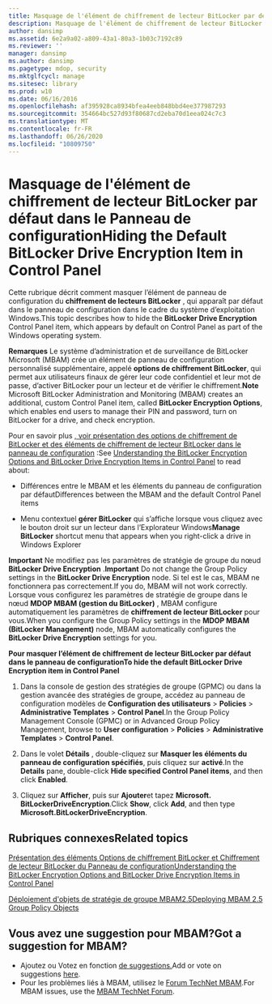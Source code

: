 ```yaml
---
title: Masquage de l'élément de chiffrement de lecteur BitLocker par défaut dans le Panneau de configuration
description: Masquage de l'élément de chiffrement de lecteur BitLocker par défaut dans le Panneau de configuration
author: dansimp
ms.assetid: 6e2a9a02-a809-43a1-80a3-1b03c7192c89
ms.reviewer: ''
manager: dansimp
ms.author: dansimp
ms.pagetype: mdop, security
ms.mktglfcycl: manage
ms.sitesec: library
ms.prod: w10
ms.date: 06/16/2016
ms.openlocfilehash: af395928ca8934bfea4eeb848bbd4ee377987293
ms.sourcegitcommit: 354664bc527d93f80687cd2eba70d1eea024c7c3
ms.translationtype: MT
ms.contentlocale: fr-FR
ms.lasthandoff: 06/26/2020
ms.locfileid: "10809750"
---
```

# <span data-ttu-id="5a41c-103">Masquage de l'élément de chiffrement de lecteur BitLocker par défaut dans le Panneau de configuration</span><span class="sxs-lookup"><span data-stu-id="5a41c-103">Hiding the Default BitLocker Drive Encryption Item in Control Panel</span></span>


<span data-ttu-id="5a41c-104">Cette rubrique décrit comment masquer l’élément de panneau de configuration du **chiffrement de lecteurs BitLocker** , qui apparaît par défaut dans le panneau de configuration dans le cadre du système d’exploitation Windows.</span><span class="sxs-lookup"><span data-stu-id="5a41c-104">This topic describes how to hide the **BitLocker Drive Encryption** Control Panel item, which appears by default on Control Panel as part of the Windows operating system.</span></span>

<span data-ttu-id="5a41c-105">**Remarques**  Le système d’administration et de surveillance de BitLocker Microsoft (MBAM) crée un élément de panneau de configuration personnalisé supplémentaire, appelé **options de chiffrement BitLocker**, qui permet aux utilisateurs finaux de gérer leur code confidentiel et leur mot de passe, d’activer BitLocker pour un lecteur et de vérifier le chiffrement.</span><span class="sxs-lookup"><span data-stu-id="5a41c-105">**Note** Microsoft BitLocker Administration and Monitoring (MBAM) creates an additional, custom Control Panel item, called **BitLocker Encryption Options**, which enables end users to manage their PIN and password, turn on BitLocker for a drive, and check encryption.</span></span>

 

<span data-ttu-id="5a41c-106">Pour en savoir plus [, voir présentation des options de chiffrement de BitLocker et des éléments de chiffrement de lecteur BitLocker dans le panneau de configuration](understanding-the-bitlocker-encryption-options-and-bitlocker-drive-encryption-items-in-control-panel.md) :</span><span class="sxs-lookup"><span data-stu-id="5a41c-106">See [Understanding the BitLocker Encryption Options and BitLocker Drive Encryption Items in Control Panel](understanding-the-bitlocker-encryption-options-and-bitlocker-drive-encryption-items-in-control-panel.md) to read about:</span></span>

-   <span data-ttu-id="5a41c-107">Différences entre le MBAM et les éléments du panneau de configuration par défaut</span><span class="sxs-lookup"><span data-stu-id="5a41c-107">Differences between the MBAM and the default Control Panel items</span></span>

-   <span data-ttu-id="5a41c-108">Menu contextuel **gérer BitLocker** qui s’affiche lorsque vous cliquez avec le bouton droit sur un lecteur dans l’Explorateur Windows</span><span class="sxs-lookup"><span data-stu-id="5a41c-108">**Manage BitLocker** shortcut menu that appears when you right-click a drive in Windows Explorer</span></span>

<span data-ttu-id="5a41c-109">**Important**  Ne modifiez pas les paramètres de stratégie de groupe du nœud **BitLocker Drive Encryption** .</span><span class="sxs-lookup"><span data-stu-id="5a41c-109">**Important** Do not change the Group Policy settings in the **BitLocker Drive Encryption** node.</span></span> <span data-ttu-id="5a41c-110">Si tel est le cas, MBAM ne fonctionnera pas correctement.</span><span class="sxs-lookup"><span data-stu-id="5a41c-110">If you do, MBAM will not work correctly.</span></span> <span data-ttu-id="5a41c-111">Lorsque vous configurez les paramètres de stratégie de groupe dans le nœud **MDOP MBAM (gestion du BitLocker)** , MBAM configure automatiquement les paramètres de **chiffrement de lecteur BitLocker** pour vous.</span><span class="sxs-lookup"><span data-stu-id="5a41c-111">When you configure the Group Policy settings in the **MDOP MBAM (BitLocker Management)** node, MBAM automatically configures the **BitLocker Drive Encryption** settings for you.</span></span>

 

**<span data-ttu-id="5a41c-112">Pour masquer l’élément de chiffrement de lecteur BitLocker par défaut dans le panneau de configuration</span><span class="sxs-lookup"><span data-stu-id="5a41c-112">To hide the default BitLocker Drive Encryption item in Control Panel</span></span>**

1.  <span data-ttu-id="5a41c-113">Dans la console de gestion des stratégies de groupe (GPMC) ou dans la gestion avancée des stratégies de groupe, accédez au panneau de configuration modèles de **Configuration des utilisateurs** &gt; **Policies** &gt; **Administrative Templates** &gt; **Control Panel**.</span><span class="sxs-lookup"><span data-stu-id="5a41c-113">In the Group Policy Management Console (GPMC) or in Advanced Group Policy Management, browse to **User configuration** &gt; **Policies** &gt; **Administrative Templates** &gt; **Control Panel**.</span></span>

2.  <span data-ttu-id="5a41c-114">Dans le volet **Détails** , double-cliquez sur **Masquer les éléments du panneau de configuration spécifiés**, puis cliquez sur **activé**.</span><span class="sxs-lookup"><span data-stu-id="5a41c-114">In the **Details** pane, double-click **Hide specified Control Panel items**, and then click **Enabled**.</span></span>

3.  <span data-ttu-id="5a41c-115">Cliquez sur **Afficher**, puis sur **Ajouter**et tapez **Microsoft. BitLockerDriveEncryption**.</span><span class="sxs-lookup"><span data-stu-id="5a41c-115">Click **Show**, click **Add**, and then type **Microsoft.BitLockerDriveEncryption**.</span></span>



## <span data-ttu-id="5a41c-116">Rubriques connexes</span><span class="sxs-lookup"><span data-stu-id="5a41c-116">Related topics</span></span>


[<span data-ttu-id="5a41c-117">Présentation des éléments Options de chiffrement BitLocker et Chiffrement de lecteur BitLocker du Panneau de configuration</span><span class="sxs-lookup"><span data-stu-id="5a41c-117">Understanding the BitLocker Encryption Options and BitLocker Drive Encryption Items in Control Panel</span></span>](understanding-the-bitlocker-encryption-options-and-bitlocker-drive-encryption-items-in-control-panel.md)

[<span data-ttu-id="5a41c-118">Déploiement d'objets de stratégie de groupe MBAM2.5</span><span class="sxs-lookup"><span data-stu-id="5a41c-118">Deploying MBAM 2.5 Group Policy Objects</span></span>](deploying-mbam-25-group-policy-objects.md)

 

## <span data-ttu-id="5a41c-119">Vous avez une suggestion pour MBAM?</span><span class="sxs-lookup"><span data-stu-id="5a41c-119">Got a suggestion for MBAM?</span></span>
- <span data-ttu-id="5a41c-120">Ajoutez ou Votez en fonction [de suggestions.](http://mbam.uservoice.com/forums/268571-microsoft-bitlocker-administration-and-monitoring)</span><span class="sxs-lookup"><span data-stu-id="5a41c-120">Add or vote on suggestions [here](http://mbam.uservoice.com/forums/268571-microsoft-bitlocker-administration-and-monitoring).</span></span> 
- <span data-ttu-id="5a41c-121">Pour les problèmes liés à MBAM, utilisez le [Forum TechNet MBAM](https://social.technet.microsoft.com/Forums/home?forum=mdopmbam).</span><span class="sxs-lookup"><span data-stu-id="5a41c-121">For MBAM issues, use the [MBAM TechNet Forum](https://social.technet.microsoft.com/Forums/home?forum=mdopmbam).</span></span> 





